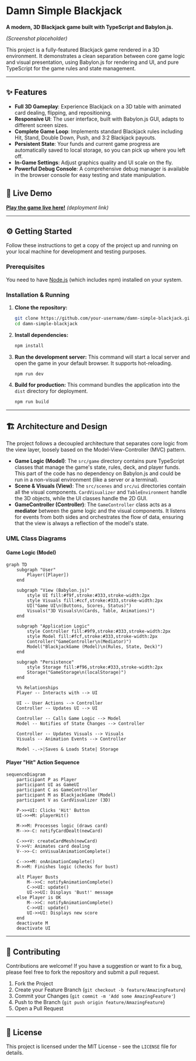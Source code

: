 # Damn Simple Blackjack

**A modern, 3D Blackjack game built with TypeScript and Babylon.js.**


*(Screenshot placeholder)*

This project is a fully-featured Blackjack game rendered in a 3D environment. It demonstrates a clean separation between core game logic and visual presentation, using Babylon.js for rendering and UI, and pure TypeScript for the game rules and state management.

---

## ✨ Features

*   **Full 3D Gameplay**: Experience Blackjack on a 3D table with animated card dealing, flipping, and repositioning.
*   **Responsive UI**: The user interface, built with Babylon.js GUI, adapts to different screen sizes.
*   **Complete Game Loop**: Implements standard Blackjack rules including Hit, Stand, Double Down, Push, and 3:2 Blackjack payouts.
*   **Persistent State**: Your funds and current game progress are automatically saved to local storage, so you can pick up where you left off.
*   **In-Game Settings**: Adjust graphics quality and UI scale on the fly.
*   **Powerful Debug Console**: A comprehensive debug manager is available in the browser console for easy testing and state manipulation.

## 🚀 Live Demo

**[Play the game live here!](https://your-deployment-url.com)** *(deployment link)*

---

## ⚙️ Getting Started

Follow these instructions to get a copy of the project up and running on your local machine for development and testing purposes.

### Prerequisites

You need to have [Node.js](https://nodejs.org/) (which includes npm) installed on your system.

### Installation & Running

1.  **Clone the repository:**
    ```sh
    git clone https://github.com/your-username/damn-simple-blackjack.git
    cd damn-simple-blackjack
    ```

2.  **Install dependencies:**
    ```sh
    npm install
    ```

3.  **Run the development server:**
    This command will start a local server and open the game in your default browser. It supports hot-reloading.
    ```sh
    npm run dev
    ```

4.  **Build for production:**
    This command bundles the application into the `dist` directory for deployment.
    ```sh
    npm run build
    ```

---

## 🏗️ Architecture and Design

The project follows a decoupled architecture that separates core logic from the view layer, loosely based on the Model-View-Controller (MVC) pattern.

*   **Game Logic (Model)**: The `src/game` directory contains pure TypeScript classes that manage the game's state, rules, deck, and player funds. This part of the code has no dependency on Babylon.js and could be run in a non-visual environment (like a server or a terminal).
*   **Scene & Visuals (View)**: The `src/scenes` and `src/ui` directories contain all the visual components. `CardVisualizer` and `TableEnvironment` handle the 3D objects, while the UI classes handle the 2D GUI.
*   **GameController (Controller)**: The `GameController` class acts as a **mediator** between the game logic and the visual components. It listens for events from both sides and orchestrates the flow of data, ensuring that the view is always a reflection of the model's state.

### UML Class Diagrams

#### Game Logic (Model)

```mermaid
graph TD
    subgraph "User"
        Player([Player])
    end

    subgraph "View (Babylon.js)"
        style UI fill:#f9f,stroke:#333,stroke-width:2px
        style Visuals fill:#ccf,stroke:#333,stroke-width:2px
        UI("Game UI\n(Buttons, Scores, Status)")
        Visuals("3D Visuals\n(Cards, Table, Animations)")
    end

    subgraph "Application Logic"
        style Controller fill:#9f9,stroke:#333,stroke-width:2px
        style Model fill:#fcf,stroke:#333,stroke-width:2px
        Controller("GameController\n(Mediator)")
        Model("BlackjackGame (Model)\n(Rules, State, Deck)")
    end
    
    subgraph "Persistence"
        style Storage fill:#f96,stroke:#333,stroke-width:2px
        Storage("GameStorage\n(localStorage)")
    end

    %% Relationships
    Player -- Interacts with --> UI

    UI -- User Actions --> Controller
    Controller -- Updates UI --> UI
    
    Controller -- Calls Game Logic --> Model
    Model -- Notifies of State Changes --> Controller
    
    Controller -- Updates Visuals --> Visuals
    Visuals -- Animation Events --> Controller
    
    Model -.->|Saves & Loads State| Storage
```
#### Player "Hit" Action Sequence

```mermaid
sequenceDiagram
    participant P as Player
    participant UI as GameUI
    participant C as GameController
    participant M as BlackjackGame (Model)
    participant V as CardVisualizer (3D)

    P->>+UI: Clicks 'Hit' Button
    UI->>+M: playerHit()

    M->>M: Processes logic (draws card)
    M-->>-C: notifyCardDealt(newCard)

    C->>+V: createCardMesh(newCard)
    V->>V: Animates card dealing
    V-->>-C: onVisualAnimationComplete()

    C-->>+M: onAnimationComplete()
    M->>M: Finishes logic (checks for bust)
    
    alt Player Busts
        M-->>C: notifyAnimationComplete()
        C->>UI: update()
        UI->>UI: Displays 'Bust!' message
    else Player is OK
        M-->>C: notifyAnimationComplete()
        C->>UI: update()
        UI->>UI: Displays new score
    end
    deactivate M
    deactivate UI
```

---

## 🤝 Contributing

Contributions are welcome! If you have a suggestion or want to fix a bug, please feel free to fork the repository and submit a pull request.

1.  Fork the Project
2.  Create your Feature Branch (`git checkout -b feature/AmazingFeature`)
3.  Commit your Changes (`git commit -m 'Add some AmazingFeature'`)
4.  Push to the Branch (`git push origin feature/AmazingFeature`)
5.  Open a Pull Request

---

## 📜 License

This project is licensed under the MIT License - see the `LICENSE` file for details.